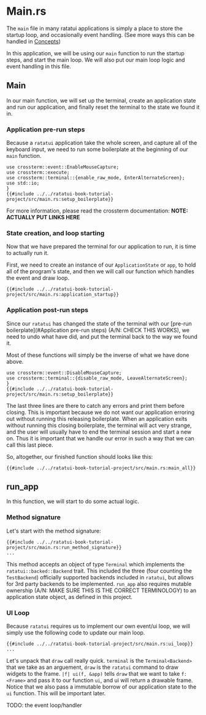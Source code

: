 # Main.rs

The `main` file in many ratatui applications is simply a place to store the startup loop, and occasionally event handling. 
(See more ways this can be handled in [Concepts]())

In this application, we will be using our `main` function to run the startup steps, and start the main loop. We will also put our main loop logic and event handling in this file.

## Main

In our main function, we will set up the terminal, create an application state and run our application, and finally reset the terminal to the state we found it in.

### Application pre-run steps

Because a `ratatui` application take the whole screen, and capture all of the keyboard input, we need to run some boilerplate at the beginning of our `main` function. 

```rust,no_run,noplayground 
use crossterm::event::EnableMouseCapture;
use crossterm::execute;
use crossterm::terminal::{enable_raw_mode, EnterAlternateScreen};
use std::io;
}
{{#include ../../ratatui-book-tutorial-project/src/main.rs:setup_boilerplate}}
```

For more information, please read the crossterm documentation:
**NOTE: ACTUALLY PUT LINKS HERE**

### State creation, and loop starting

Now that we have prepared the terminal for our application to run, it is time to actually run it.

First, we need to create an instance of our `ApplicationState` or `app`, to hold all of the program's state, and then we will call our function which handles the event and draw loop.

```rust,no_run,noplayground
{{#include ../../ratatui-book-tutorial-project/src/main.rs:application_startup}}
```


### Application post-run steps

Since our `ratatui` has changed the state of the terminal with our [pre-run boilerplate](#Application pre-run steps) (A/N: CHECK THIS WORKS), we need to undo what have did, and put the terminal back to the way we found it.

Most of these functions will simply be the inverse of what we have done above.

```rust,no_run,noplayground 
use crossterm::event::DisableMouseCapture;
use crossterm::terminal::{disable_raw_mode, LeaveAlternateScreen};
}
{{#include ../../ratatui-book-tutorial-project/src/main.rs:setup_boilerplate}}
```

The last three lines are there to catch any errors and print them before closing. This is important because we do not want our application erroring out without running this releasing boilerplate. 
When an application exits without running this closing boilerplate, the terminal will act very strange, and the user will usually have to end the terminal session and start a new on. Thus it is important that we handle our error in such a way that we can call this last piece.

So, altogether, our finished function should looks like this:

```rust,no_run,noplayground
{{#include ../../ratatui-book-tutorial-project/src/main.rs:main_all}}
```


## run_app

In this function, we will start to do some actual logic. 

### Method signature
Let's start with the method signature:

```rust,no_run,noplayground
{{#include ../../ratatui-book-tutorial-project/src/main.rs:run_method_signature}}
...
```

This method accepts an object of type `Terminal` which implements the `ratatui::backed::Backend` trait. This included the three (four counting the `TestBackend`) officially supported backends included in `ratatui`, but allows for 3rd party backends to be implemented. `run_app` also requires mutable ownership (A/N: MAKE SURE THIS IS THE CORRECT TERMINOLOGY) to an application state object, as defined in this project.

### UI Loop

Because `ratatui` requires us to implement our own event/ui loop, we will simply use the following code to update our main loop.

```rust,no_run,noplayground
{{#include ../../ratatui-book-tutorial-project/src/main.rs:ui_loop}}
...
```

Let's unpack that `draw` call really quick.
`terminal` is the `Terminal<Backend>` that we take as an arguement, `draw` is the `ratatui` command to draw widgets to the frame. `|f| ui(f, &app)` tells `draw` that we want to take `f: <Frame>` and pass it to our function `ui`, and ui will return a drawable frame. Notice that we also pass a immutable borrow of our application state to the `ui` function. This will be important later.

TODO: the event loop/handler

